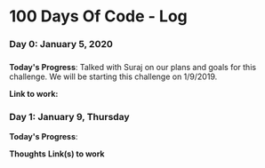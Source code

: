 # 100 Days Of Code - Log

### Day 0: January 5, 2020 
##### 

**Today's Progress**: Talked with Suraj on our plans and goals for this challenge. We will be starting this challenge on 1/9/2019.

**Link to work:** 

### Day 1: January 9, Thursday

**Today's Progress**: 

**Thoughts** 
**Link(s) to work**

